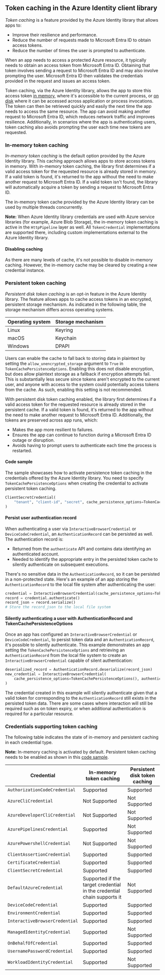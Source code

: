 ## Token caching in the Azure Identity client library

*Token caching* is a feature provided by the Azure Identity library that allows apps to:

- Improve their resilience and performance.
- Reduce the number of requests made to Microsoft Entra ID to obtain access tokens.
- Reduce the number of times the user is prompted to authenticate.

When an app needs to access a protected Azure resource, it typically needs to obtain an access token from Microsoft Entra ID. Obtaining that token involves sending a request to Microsoft Entra ID and may also involve prompting the user. Microsoft Entra ID then validates the credentials provided in the request and issues an access token.

Token caching, via the Azure Identity library, allows the app to store this access token [in memory](#in-memory-token-caching), where it's accessible to the current process, or [on disk](#persistent-token-caching) where it can be accessed across application or process invocations. The token can then be retrieved quickly and easily the next time the app needs to access the same resource. The app can avoid making another request to Microsoft Entra ID, which reduces network traffic and improves resilience. Additionally, in scenarios where the app is authenticating users, token caching also avoids prompting the user each time new tokens are requested.

### In-memory token caching

*In-memory token caching* is the default option provided by the Azure Identity library. This caching approach allows apps to store access tokens in memory. With in-memory token caching, the library first determines if a valid access token for the requested resource is already stored in memory. If a valid token is found, it's returned to the app without the need to make another request to Microsoft Entra ID. If a valid token isn't found, the library will automatically acquire a token by sending a request to Microsoft Entra ID.

The in-memory token cache provided by the Azure Identity library can be used by multiple threads concurrently.

**Note:** When Azure Identity library credentials are used with Azure service libraries (for example, Azure Blob Storage), the in-memory token caching is active in the `HttpPipeline` layer as well. All `TokenCredential` implementations are supported there, including custom implementations external to the Azure Identity library.

#### Disabling caching

As there are many levels of cache, it's not possible to disable in-memory caching. However, the in-memory cache may be cleared by creating a new credential instance.

### Persistent token caching

*Persistent disk token caching* is an opt-in feature in the Azure Identity library. The feature allows apps to cache access tokens in an encrypted, persistent storage mechanism. As indicated in the following table, the storage mechanism differs across operating systems.

| Operating system | Storage mechanism |
|------------------|-------------------|
| Linux            | Keyring           |
| macOS            | Keychain          |
| Windows          | DPAPI             |

Users can enable the cache to fall back to storing data in plaintext by setting the `allow_unencrypted_storage` argument to `True` in `TokenCachePersistenceOptions`. Enabling this does not disable encryption, but does allow plaintext storage as a fallback if encryption attempts fail. This is substantially less secure since tokens aren't encrypted to the current user, and anyone with access to the system could potentially access tokens from the cache. As such, enabling this setting is not recommended.

With persistent disk token caching enabled, the library first determines if a valid access token for the requested resource is already stored in the persistent cache. If a valid token is found, it's returned to the app without the need to make another request to Microsoft Entra ID. Additionally, the tokens are preserved across app runs, which:

- Makes the app more resilient to failures.
- Ensures the app can continue to function during a Microsoft Entra ID outage or disruption.
- Avoids having to prompt users to authenticate each time the process is restarted.

#### Code sample

The sample showcases how to activate persistence token caching in the credentials offered by the Azure Identity library. You need to specify `TokenCachePersistenceOptions` when creating the credential to activate persistent token caching.

```python
ClientSecretCredential(
    "tenant", "client-id", "secret", cache_persistence_options=TokenCachePersistenceOptions()
)
```

#### Persist user authentication record

When authenticating a user via `InteractiveBrowserCredential` or `DeviceCodeCredential`, an `AuthenticationRecord` can be persisted as well. The authentication record is:

- Returned from the `authenticate` API and contains data identifying an authenticated account.
- Needed to identify the appropriate entry in the persisted token cache to silently authenticate on subsequent executions.

There's no sensitive data in the `AuthenticationRecord`, so it can be persisted in a non-protected state. Here's an example of an app storing the `AuthenticationRecord` to the local file system after authenticating the user:

```python
credential = InteractiveBrowserCredential(cache_persistence_options=TokenCachePersistenceOptions())
record = credential.authenticate()
record_json = record.serialize()
# Store the record_json to the local file system
```

#### Silently authenticating a user with AuthenticationRecord and TokenCachePersistenceOptions

Once an app has configured an `InteractiveBrowserCredential` or `DeviceCodeCredential`, to persist token data and an `AuthenticationRecord`, it's possible to silently authenticate. This example demonstrates an app setting the `TokenCachePersistenceOptions` and retrieving an `AuthenticationRecord` from the local file system to create an `InteractiveBrowserCredential` capable of silent authentication:

```python
deserialized_record = AuthenticationRecord.deserialize(record_json)
new_credential = InteractiveBrowserCredential(
    cache_persistence_options=TokenCachePersistenceOptions(), authentication_record=deserialized_record
)
```

The credential created in this example will silently authenticate given that a valid token for corresponding to the `AuthenticationRecord` still exists in the persisted token data. There are some cases where interaction will still be required such as on token expiry, or when additional authentication is required for a particular resource.

### Credentials supporting token caching

The following table indicates the state of in-memory and persistent caching in each credential type.

**Note:** In-memory caching is activated by default. Persistent token caching needs to be enabled as shown in this [code sample](#code-sample).

| Credential                     | In-memory token caching                                                | Persistent disk token caching |
|--------------------------------|------------------------------------------------------------------------|-------------------------------|
| `AuthorizationCodeCredential`  | Supported                                                              | Supported                     |
| `AzureCliCredential`           | Not Supported                                                          | Not Supported                 |
| `AzureDeveloperCliCredential`  | Not Supported                                                          | Not Supported                 |
| `AzurePipelinesCredential`     | Supported                                                              | Not Supported                 |
| `AzurePowershellCredential`    | Not Supported                                                          | Not Supported                 |
| `ClientAssertionCredential`    | Supported                                                              | Supported                     |
| `CertificateCredential`        | Supported                                                              | Supported                     |
| `ClientSecretCredential`       | Supported                                                              | Supported                     |
| `DefaultAzureCredential`       | Supported if the target credential in the credential chain supports it | Not Supported                 |
| `DeviceCodeCredential`         | Supported                                                              | Supported                     |
| `EnvironmentCredential`        | Supported                                                              | Supported                     |
| `InteractiveBrowserCredential` | Supported                                                              | Supported                     |
| `ManagedIdentityCredential`    | Supported                                                              | Not Supported                 |
| `OnBehalfOfCredential`         | Supported                                                              | Supported                     |
| `UsernamePasswordCredential`   | Supported                                                              | Supported                     |
| `WorkloadIdentityCredential`   | Supported                                                              | Not Supported                 |
